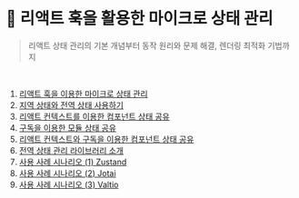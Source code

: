 # 📔 리액트 훅을 활용한 마이크로 상태 관리

> 리액트 상태 관리의 기본 개념부터 동작 원리와 문제 해결, 렌더링 최적화 기법까지

<br/>

1. [리액트 훅을 이용한 마이크로 상태 관리](/리액트-훅을-활용한-마이크로-상태-관리/01_리액트_훅을_이용한_마이크로_상태_관리.md)
2. [지역 상태와 전역 상태 사용하기](/리액트-훅을-활용한-마이크로-상태-관리/02_지역_상태와_전역_상태_사용하기.md)
3. [리액트 컨텍스트를 이용한 컴포넌트 상태 공유](/리액트-훅을-활용한-마이크로-상태-관리/03_리액트_컨텍스트를_이용한_컴포넌트_상태_공유.md)
4. [구독을 이용한 모듈 상태 공유](/리액트-훅을-활용한-마이크로-상태-관리/04_구독을_이용한_모듈_상태_공유.md)
5. [리액트 컨텍스트와 구독을 이용한 컴포넌트 상태 공유](/리액트-훅을-활용한-마이크로-상태-관리/05_리액트_컨텍스트와_구독을_이용한_컴포넌트_상태_공유.md)
6. [전역 상태 관리 라이브러리 소개](/리액트-훅을-활용한-마이크로-상태-관리/06_전역_상태_관리_라이브러리_소개.md)
7. [사용 사례 시나리오 (1) Zustand](/리액트-훅을-활용한-마이크로-상태-관리/07_사용_사례_시나리오_1_Zustand.md)
8. [사용 사례 시나리오 (2) Jotai](/리액트-훅을-활용한-마이크로-상태-관리/08_사용_사례_시나리오_2_Jotai.md)
9. [사용 사례 시나리오 (3) Valtio](/리액트-훅을-활용한-마이크로-상태-관리/09_사용_사례_시나리오_3_Valtio.md)
